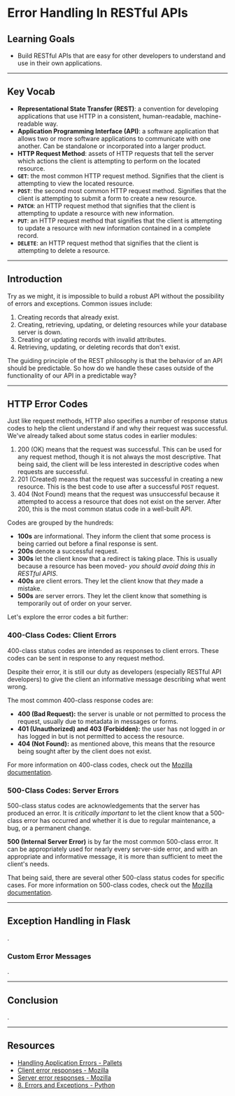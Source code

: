 # Error Handling In RESTful APIs

## Learning Goals

- Build RESTful APIs that are easy for other developers to understand and use
  in their own applications.

***

## Key Vocab

- **Representational State Transfer (REST)**: a convention for developing
  applications that use HTTP in a consistent, human-readable, machine-readable
  way.
- **Application Programming Interface (API)**: a software application that
  allows two or more software applications to communicate with one another.
  Can be standalone or incorporated into a larger product.
- **HTTP Request Method**: assets of HTTP requests that tell the server which
  actions the client is attempting to perform on the located resource.
- **`GET`**: the most common HTTP request method. Signifies that the client is
  attempting to view the located resource.
- **`POST`**: the second most common HTTP request method. Signifies that the
  client is attempting to submit a form to create a new resource.
- **`PATCH`**: an HTTP request method that signifies that the client is attempting
  to update a resource with new information.
- **`PUT`**: an HTTP request method that signifies that the client is attempting
  to update a resource with new information contained in a complete record.
- **`DELETE`**: an HTTP request method that signifies that the client is
  attempting to delete a resource.

***

## Introduction

Try as we might, it is impossible to build a robust API without the possibility
of errors and exceptions. Common issues include:

1. Creating records that already exist.
2. Creating, retrieving, updating, or deleting resources while your database
   server is down.
3. Creating or updating records with invalid attributes.
4. Retrieving, updating, or deleting records that don't exist.

The guiding principle of the REST philosophy is that the behavior of an API
should be predictable. So how do we handle these cases outside of the
functionality of our API in a predictable way?

***

## HTTP Error Codes

Just like request methods, HTTP also specifies a number of response status codes
to help the client understand if and why their request was successful. We've
already talked about some status codes in earlier modules:

1. 200 (OK) means that the request was successful. This can be used for any
   request method, though it is not always the most descriptive. That being
   said, the client will be less interested in descriptive codes when requests
   are successful.
2. 201 (Created) means that the request was successful in creating a new
   resource. This is the best code to use after a successful `POST` request.
3. 404 (Not Found) means that the request was unsuccessful because it attempted
   to access a resource that does not exist on the server. After 200, this is
   the most common status code in a well-built API.

Codes are grouped by the hundreds:

- **100s** are informational. They inform the client that some process is being
  carried out before a final response is sent.
- **200s** denote a successful request.
- **300s** let the client know that a redirect is taking place. This is usually
  because a resource has been moved- _you should avoid doing this in RESTful
  APIS_.
- **400s** are client errors. They let the client know that _they_ made a
  mistake.
- **500s** are server errors. They let the client know that something is
  temporarily out of order on your server.

Let's explore the error codes a bit further:

### 400-Class Codes: Client Errors

400-class status codes are intended as responses to client errors. These codes
can be sent in response to any request method.

Despite their error, it is still our duty as developers (especially RESTful API
developers) to give the client an informative message describing what went
wrong.

The most common 400-class response codes are:

- **400 (Bad Request):** the server is unable or not permitted to process the
  request, usually due to metadata in messages or forms.
- **401 (Unauthorized) and 403 (Forbidden):** the user has not logged in _or_
  has logged in but is not permitted to access the resource.
- **404 (Not Found):** as mentioned above, this means that the resource being
  sought after by the client does not exist.

For more information on 400-class codes, check out the [Mozilla documentation][
400].

### 500-Class Codes: Server Errors

500-class status codes are acknowledgements that the server has produced an
error. It is _critically important_ to let the client know that a 500-class
error has occurred and whether it is due to regular maintenance, a bug, or a
permanent change.

**500 (Internal Server Error)** is by far the most common 500-class error. It
can be appropriately used for nearly every server-side error, and with an
appropriate and informative message, it is more than sufficient to meet the
client's needs.

That being said, there are several other 500-class status codes for specific
cases. For more information on 500-class codes, check out the
[Mozilla documentation][500].

***

## Exception Handling in Flask

.

### Custom Error Messages

.

***

## Conclusion

.

***

## Resources

- [Handling Application Errors - Pallets](https://flask.palletsprojects.com/en/2.2.x/errorhandling/)
- [Client error responses - Mozilla][400]
- [Server error responses - Mozilla][500]
- [8. Errors and Exceptions - Python](https://docs.python.org/3.8/tutorial/errors.html)

[400]: https://developer.mozilla.org/en-US/docs/Web/HTTP/Status#client_error_responses
[500]: https://developer.mozilla.org/en-US/docs/Web/HTTP/Status#server_error_responses
